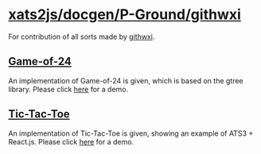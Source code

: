 # [xats2js/docgen/P-Ground/githwxi](https://github.com/xanadu-lang/xats2js/tree/master/docgen/P-Ground/githwxi)

For contribution of all sorts made by [githwxi](https://github.com/githwxi).

## [Game-of-24](https://github.com/xanadu-lang/xats2js/tree/master/docgen/P-Ground/githwxi/Game-of-24)

An implementation of Game-of-24 is given, which is based on the gtree library.
Please click [here](./Game-of-24/2020-11-14) for a demo.

## [Tic-Tac-Toe](https://github.com/xanadu-lang/xats2js/tree/master/docgen/P-Ground/githwxi/Tic-Tac-Toe)

An implementation of Tic-Tac-Toe is given, showing an example of ATS3 + React.js.
Please click [here](./Tic-Tac-Toe/2020-12-27) for a demo.
